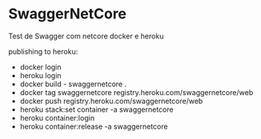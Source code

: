 # SwaggerNetCore
Test de Swagger com netcore docker e heroku

publishing to heroku:

- docker login
- heroku login
- docker build - swaggernetcore .
- docker tag swaggernetcore registry.heroku.com/swaggernetcore/web
- docker push registry.heroku.com/swaggernetcore/web
- heroku stack:set container -a swaggernetcore
- heroku container:login
- heroku container:release -a swaggernetcore
